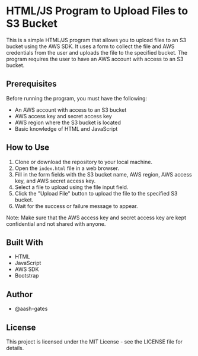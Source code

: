 # HTML/JS Program to Upload Files to S3 Bucket

This is a simple HTML/JS program that allows you to upload files to an S3 bucket using the AWS SDK. It uses a form to collect the file and AWS credentials from the user and uploads the file to the specified bucket. The program requires the user to have an AWS account with access to an S3 bucket.

## Prerequisites

Before running the program, you must have the following:

- An AWS account with access to an S3 bucket
- AWS access key and secret access key
- AWS region where the S3 bucket is located
- Basic knowledge of HTML and JavaScript

## How to Use

1. Clone or download the repository to your local machine.
2. Open the `index.html` file in a web browser.
3. Fill in the form fields with the S3 bucket name, AWS region, AWS access key, and AWS secret access key.
4. Select a file to upload using the file input field.
5. Click the "Upload File" button to upload the file to the specified S3 bucket.
6. Wait for the success or failure message to appear.

Note: Make sure that the AWS access key and secret access key are kept confidential and not shared with anyone.

## Built With

- HTML
- JavaScript
- AWS SDK
- Bootstrap

## Author

- @aash-gates

## License

This project is licensed under the MIT License - see the LICENSE file for details.
